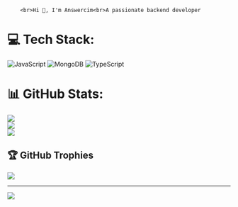 
        <br>Hi 👋, I'm Answercim<br>A passionate backend developer


# 💻 Tech Stack:
![JavaScript](https://img.shields.io/badge/javascript-%23323330.svg?style=for-the-badge&logo=javascript&logoColor=%23F7DF1E) ![MongoDB](https://img.shields.io/badge/MongoDB-%234ea94b.svg?style=for-the-badge&logo=mongodb&logoColor=white) ![TypeScript](https://img.shields.io/badge/typescript-%23007ACC.svg?style=for-the-badge&logo=typescript&logoColor=white)
# 📊 GitHub Stats:
![](https://github-readme-stats.vercel.app/api?username=Answercim&theme=dark&hide_border=false&include_all_commits=false&count_private=false)<br/>
![](https://github-readme-streak-stats.herokuapp.com/?user=Answercim&theme=dark&hide_border=false)<br/>
![](https://github-readme-stats.vercel.app/api/top-langs/?username=Answercim&theme=dark&hide_border=false&include_all_commits=false&count_private=false&layout=compact)

## 🏆 GitHub Trophies
![](https://github-profile-trophy.vercel.app/?username=Answercim&theme=radical&no-frame=false&no-bg=true&margin-w=4)

---
[![](https://visitcount.itsvg.in/api?id=Answercim&icon=2&color=12)](https://visitcount.itsvg.in)

<!-- Proudly created with GPRM ( https://gprm.itsvg.in ) -->
